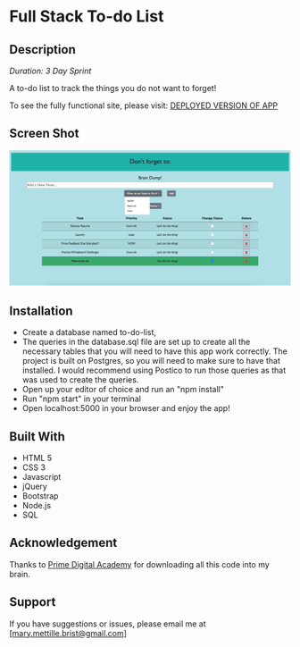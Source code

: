 # Full Stack To-do List

## Description

_Duration: 3 Day Sprint_

A to-do list to track the things you do not want to forget!

To see the fully functional site, please visit: [DEPLOYED VERSION OF APP](https://mmettille-to-do-list.herokuapp.com/)

## Screen Shot
![Image of a blue and green to-do list](./photo.png)

## Installation
- Create a database named to-do-list,
- The queries in the database.sql file are set up to create all the necessary tables that you will need to have this app work correctly. The project is built on Postgres, so you will need to make sure to have that installed. I would recommend using Postico to run those queries as that was used to create the queries.
- Open up your editor of choice and run an "npm install"
- Run "npm start" in your terminal
- Open localhost:5000 in your browser and enjoy the app!

## Built With

- HTML 5
- CSS 3
- Javascript
- jQuery
- Bootstrap
- Node.js
- SQL


## Acknowledgement
Thanks to [Prime Digital Academy](www.primeacademy.io) for downloading all this code into my brain.

## Support
If you have suggestions or issues, please email me at [mary.mettille.brist@gmail.com]

